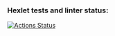 ### Hexlet tests and linter status:
[![Actions Status](https://github.com/MehPNZ/rails-project-lvl2/workflows/hexlet-check/badge.svg)](https://github.com/MehPNZ/rails-project-lvl2/actions)